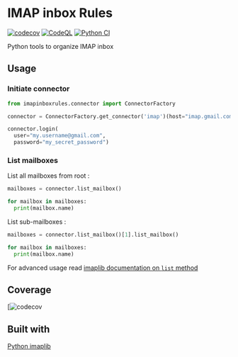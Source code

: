# IMAP inbox Rules

[![codecov](https://codecov.io/gh/Lunik/imap_inbox_rules/branch/master/graph/badge.svg?token=1OBCJMJ3IY)](https://codecov.io/gh/Lunik/imap_inbox_rules)
[![CodeQL](https://github.com/Lunik/imap_inbox_rules/actions/workflows/codeql-analysis.yml/badge.svg?branch=master)](https://github.com/Lunik/imap_inbox_rules/actions/workflows/codeql-analysis.yml)
[![Python CI](https://github.com/Lunik/imap_inbox_rules/actions/workflows/python-ci.yml/badge.svg?branch=master)](https://github.com/Lunik/imap_inbox_rules/actions/workflows/python-ci.yml)

Python tools to organize IMAP inbox

## Usage

### Initiate connector

```python
from imapinboxrules.connector import ConnectorFactory

connector = ConnectorFactory.get_connector('imap')(host="imap.gmail.com")

connector.login(
  user="my.username@gmail.com",
  password="my_secret_password")
```

### List mailboxes

List all mailboxes from root :
```python
mailboxes = connector.list_mailbox()

for mailbox in mailboxes:
  print(mailbox.name)
```

List sub-mailboxes :
```python
mailboxes = connector.list_mailbox()[1].list_mailbox()

for mailbox in mailboxes:
  print(mailbox.name)
```

For advanced usage read [imaplib documentation on `list` method](https://docs.python.org/3/library/imaplib.html#imaplib.IMAP4.list)

## Coverage

[![codecov](https://codecov.io/gh/Lunik/imap_inbox_rules/branch/master/graphs/tree.svg?token=1OBCJMJ3IY)

## Built with

[Python imaplib](https://docs.python.org/3/library/imaplib.html)
